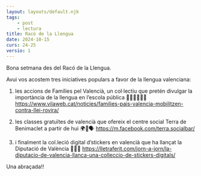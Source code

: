 ```yaml
---
layout: layouts/default.njk
tags: 
    - post
    - lectura
title: Racó de la Llengua
date: 2024-10-15
curs: 24-25
versio: 1
---
```


Bona setmana des del Racó de la Llengua. 

Avui vos acostem tres iniciatives populars a favor de la llengua valenciana: 

1. les accions de Famílies pel Valencià, un col·lectiu que pretén divulgar la importància de la llengua en l’escola pública 📓👨🏾‍🏫👄📝<https://www.vilaweb.cat/noticies/families-pais-valencia-mobilitzen-contra-llei-rovira/>

2. les classes gratuïtes de valencià que ofereix el centre social Terra de Benimaclet a partir de hui 🌍👄🗣️ <https://m.facebook.com/terra.socialbar/>

3. i finalment la col.leció digital d’stickers en valencià que ha llançat la Diputació de València 🧛🥸🧐 <https://lletraferit.com/jorn-a-jorn/la-diputacio-de-valencia-llanca-una-colleccio-de-stickers-digitals/>

Una abraçada!!

